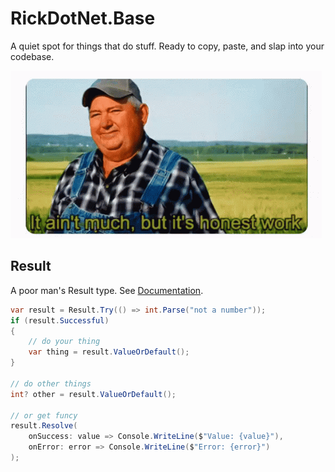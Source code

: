 # RickDotNet.Base

A quiet spot for things that do stuff. Ready to copy, paste, and slap into your codebase.

![Ain't Much](/honest.gif)

## Result

A poor man's Result type. See [Documentation](docs/Result.md).

```csharp
var result = Result.Try(() => int.Parse("not a number"));
if (result.Successful)
{
    // do your thing
    var thing = result.ValueOrDefault();
}

// do other things
int? other = result.ValueOrDefault();

// or get funcy
result.Resolve(
    onSuccess: value => Console.WriteLine($"Value: {value}"),
    onError: error => Console.WriteLine($"Error: {error}")
);
```
